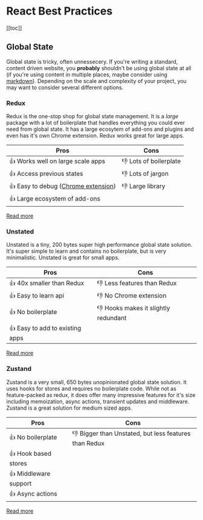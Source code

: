 # React Best Practices

[[toc]]

## Global State

Global state is tricky, often unnessecery. If you're writing a standard, content driven website, you **probably** shouldn't be using global state at all (if you're using content in multiple places, maybe consider using [markdown](https://hmsk.github.io/frontmatter-markdown-loader/react.html)). Depending on the scale and complexity of your project, you may want to consider several different options.

### Redux

Redux is the one-stop shop for global state management. It is a _large_ package with a lot of boilerplate that handles everything you could ever need from global state. It has a large ecosytem of add-ons and plugins and even has it's own Chrome extension. Redux works great for large apps.

| **Pros**                                                                                                                                         | **Cons**                         |
| ------------------------------------------------------------------------------------------------------------------------------------------------ | -------------------------------- |
| :thumbsup: Works well on large scale apps                                                                                                        | :thumbsdown: Lots of boilerplate |
| :thumbsup: Access previous states                                                                                                                | :thumbsdown: Lots of jargon      |
| :thumbsup: Easy to debug ([Chrome extension](https://chrome.google.com/webstore/detail/redux-devtools/lmhkpmbekcpmknklioeibfkpmmfibljd/related)) | :thumbsdown: Large library       |
| :thumbsup: Large ecosystem of add-ons                                                                                                            |                                  |

[Read more](https://redux.js.org/)

### Unstated

Unstated is a tiny, 200 bytes super high performance global state solution. It's super simple to learn and contains no boilerplate, but is very minimalistic. Unstated is great for small apps.

| **Pros**                                | **Cons**                                       |
| --------------------------------------- | ---------------------------------------------- |
| :thumbsup: 40x smaller than Redux       | :thumbsdown: Less features than Redux          |
| :thumbsup: Easy to learn api            | :thumbsdown: No Chrome extension               |
| :thumbsup: No boilerplate               | :thumbsdown: Hooks makes it slightly redundant |
| :thumbsup: Easy to add to existing apps |                                                |

[Read more](https://github.com/jamiebuilds/unstated-next)

### Zustand

Zustand is a very small, 650 bytes unopinionated global state solution. It uses hooks for stores and requires no boilerplate code. While not as feature-packed as redux, it does offer many impressive features for it's size including memoization, async actions, transient updates and middleware. Zustand is a great solution for medium sized apps.

| **Pros**                      | **Cons**                                                        |
| ----------------------------- | --------------------------------------------------------------- |
| :thumbsup: No boilerplate     | :thumbsdown: Bigger than Unstated, but less features than Redux |
| :thumbsup: Hook based stores  |                                                                 |
| :thumbsup: Middleware support |                                                                 |
| :thumbsup: Async actions      |                                                                 |

[Read more](https://github.com/jamiebuilds/unstated-next)
